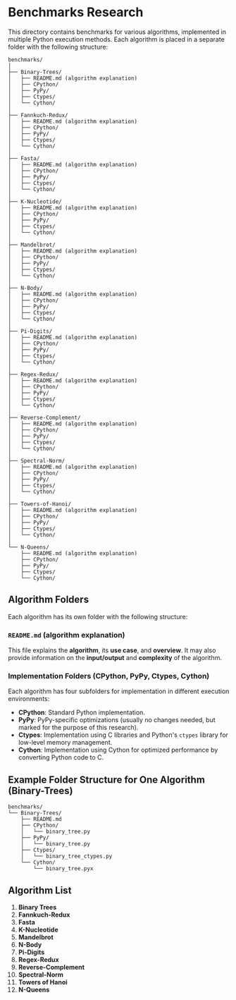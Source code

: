 # Benchmarks Research

This directory contains benchmarks for various algorithms, implemented in multiple Python execution methods. Each algorithm is placed in a separate folder with the following structure:

```
benchmarks/
│
├── Binary-Trees/
│   ├── README.md (algorithm explanation)
│   ├── CPython/
│   ├── PyPy/
│   ├── Ctypes/
│   └── Cython/
│
├── Fannkuch-Redux/
│   ├── README.md (algorithm explanation)
│   ├── CPython/
│   ├── PyPy/
│   ├── Ctypes/
│   └── Cython/
│
├── Fasta/
│   ├── README.md (algorithm explanation)
│   ├── CPython/
│   ├── PyPy/
│   ├── Ctypes/
│   └── Cython/
│
├── K-Nucleotide/
│   ├── README.md (algorithm explanation)
│   ├── CPython/
│   ├── PyPy/
│   ├── Ctypes/
│   └── Cython/
│
├── Mandelbrot/
│   ├── README.md (algorithm explanation)
│   ├── CPython/
│   ├── PyPy/
│   ├── Ctypes/
│   └── Cython/
│
├── N-Body/
│   ├── README.md (algorithm explanation)
│   ├── CPython/
│   ├── PyPy/
│   ├── Ctypes/
│   └── Cython/
│
├── Pi-Digits/
│   ├── README.md (algorithm explanation)
│   ├── CPython/
│   ├── PyPy/
│   ├── Ctypes/
│   └── Cython/
│
├── Regex-Redux/
│   ├── README.md (algorithm explanation)
│   ├── CPython/
│   ├── PyPy/
│   ├── Ctypes/
│   └── Cython/
│
├── Reverse-Complement/
│   ├── README.md (algorithm explanation)
│   ├── CPython/
│   ├── PyPy/
│   ├── Ctypes/
│   └── Cython/
│
├── Spectral-Norm/
│   ├── README.md (algorithm explanation)
│   ├── CPython/
│   ├── PyPy/
│   ├── Ctypes/
│   └── Cython/
│
├── Towers-of-Hanoi/
│   ├── README.md (algorithm explanation)
│   ├── CPython/
│   ├── PyPy/
│   ├── Ctypes/
│   └── Cython/
│
└── N-Queens/
    ├── README.md (algorithm explanation)
    ├── CPython/
    ├── PyPy/
    ├── Ctypes/
    └── Cython/
```

## Algorithm Folders

Each algorithm has its own folder with the following structure:

### `README.md` (algorithm explanation)
This file explains the **algorithm**, its **use case**, and **overview**. It may also provide information on the **input/output** and **complexity** of the algorithm.

### Implementation Folders (CPython, PyPy, Ctypes, Cython)
Each algorithm has four subfolders for implementation in different execution environments:

- **CPython**: Standard Python implementation.
- **PyPy**: PyPy-specific optimizations (usually no changes needed, but marked for the purpose of this research).
- **Ctypes**: Implementation using C libraries and Python's `ctypes` library for low-level memory management.
- **Cython**: Implementation using Cython for optimized performance by converting Python code to C.



## Example Folder Structure for One Algorithm (Binary-Trees)

```
benchmarks/
└── Binary-Trees/
    ├── README.md
    ├── CPython/
    │   └── binary_tree.py
    ├── PyPy/
    │   └── binary_tree.py
    ├── Ctypes/
    │   └── binary_tree_ctypes.py
    └── Cython/
        └── binary_tree.pyx
```

## Algorithm List

1. **Binary Trees**
2. **Fannkuch-Redux**
3. **Fasta**
4. **K-Nucleotide**
5. **Mandelbrot**
6. **N-Body**
7. **Pi-Digits**
8. **Regex-Redux**
9. **Reverse-Complement**
10. **Spectral-Norm**
11. **Towers of Hanoi**
12. **N-Queens**